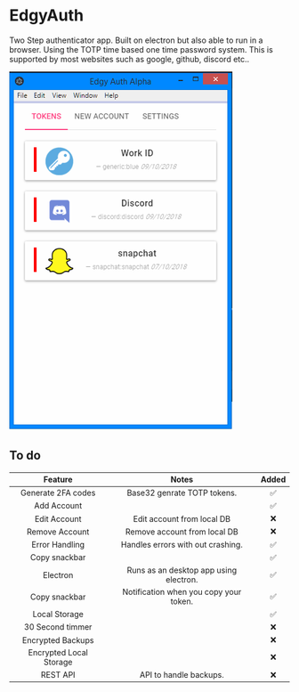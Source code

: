 
# EdgyAuth

Two Step authenticator app.  Built on electron but also able to run in a browser.  Using the TOTP time based one time password system.  This is supported by most websites such as google, github, discord etc..

![Image](screenshots/homepage.PNG)

## To do

| Feature               | Notes          | Added   |
|:---------------------:|:---------------:|:-------:|
| Generate 2FA codes    |Base32 genrate TOTP tokens.| ✅       |
| Add Account           || ✅       |
| Edit Account          |Edit account from local DB| ❌       |
| Remove Account        |Remove account from local DB| ❌       |
| Error Handling        |Handles errors with out crashing.| ✅       |
| Copy snackbar         || ✅       |
| Electron              |Runs as an desktop app using electron.| ✅       |
| Copy snackbar         |Notification when you copy your token.| ✅       |
| Local Storage         || ✅       |
| 30 Second timmer      || ❌       |
| Encrypted Backups      || ❌       |
| Encrypted Local Storage      || ❌       |
| REST API      |API to handle backups.| ❌       |
